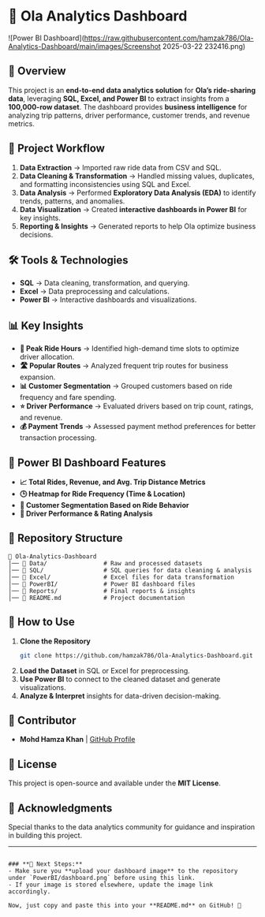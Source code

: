 
# 🚖 Ola Analytics Dashboard  

![Power BI Dashboard](https://raw.githubusercontent.com/hamzak786/Ola-Analytics-Dashboard/main/images/Screenshot 2025-03-22 232416.png)  

## 📌 Overview  
This project is an **end-to-end data analytics solution** for **Ola’s ride-sharing data**, leveraging **SQL, Excel, and Power BI** to extract insights from a **100,000-row dataset**. The dashboard provides **business intelligence** for analyzing trip patterns, driver performance, customer trends, and revenue metrics.  

## 🔄 Project Workflow  

1. **Data Extraction** → Imported raw ride data from CSV and SQL.  
2. **Data Cleaning & Transformation** → Handled missing values, duplicates, and formatting inconsistencies using SQL and Excel.  
3. **Data Analysis** → Performed **Exploratory Data Analysis (EDA)** to identify trends, patterns, and anomalies.  
4. **Data Visualization** → Created **interactive dashboards in Power BI** for key insights.  
5. **Reporting & Insights** → Generated reports to help Ola optimize business decisions.  

## 🛠️ Tools & Technologies  

- **SQL** → Data cleaning, transformation, and querying.  
- **Excel** → Data preprocessing and calculations.  
- **Power BI** → Interactive dashboards and visualizations.  

## 📊 Key Insights  

- **🚗 Peak Ride Hours** → Identified high-demand time slots to optimize driver allocation.  
- **🛣️ Popular Routes** → Analyzed frequent trip routes for business expansion.  
- **📊 Customer Segmentation** → Grouped customers based on ride frequency and fare spending.  
- **⭐ Driver Performance** → Evaluated drivers based on trip count, ratings, and revenue.  
- **💰 Payment Trends** → Assessed payment method preferences for better transaction processing.  

## 📌 Power BI Dashboard Features  

- **📈 Total Rides, Revenue, and Avg. Trip Distance Metrics**  
- **🕒 Heatmap for Ride Frequency (Time & Location)**  
- **🎯 Customer Segmentation Based on Ride Behavior**  
- **🚖 Driver Performance & Rating Analysis**  

## 📂 Repository Structure  

```
📂 Ola-Analytics-Dashboard
│── 📁 Data/                # Raw and processed datasets
│── 📁 SQL/                 # SQL queries for data cleaning & analysis
│── 📁 Excel/               # Excel files for data transformation
│── 📁 PowerBI/             # Power BI dashboard files
│── 📁 Reports/             # Final reports & insights
│── 📄 README.md            # Project documentation
```

## 🚀 How to Use  

1. **Clone the Repository**  
   ```bash
   git clone https://github.com/hamzak786/Ola-Analytics-Dashboard.git
   ```  
2. **Load the Dataset** in SQL or Excel for preprocessing.  
3. **Use Power BI** to connect to the cleaned dataset and generate visualizations.  
4. **Analyze & Interpret** insights for data-driven decision-making.  

## 👤 Contributor  

- **Mohd Hamza Khan** | [GitHub Profile](https://github.com/hamzak786)  

## 📜 License  

This project is open-source and available under the **MIT License**.  

## 🎯 Acknowledgments  

Special thanks to the data analytics community for guidance and inspiration in building this project.  

---
```

### **📝 Next Steps:**
- Make sure you **upload your dashboard image** to the repository under `PowerBI/dashboard.png` before using this link.  
- If your image is stored elsewhere, update the image link accordingly.  

Now, just copy and paste this into your **README.md** on GitHub! 🚀
